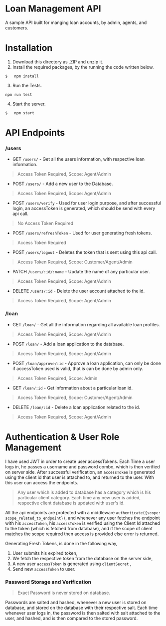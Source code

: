 # Loan Management API
A sample API built for manging loan accounts, by admin, agents, and customers.

# Installation
1. Download this directory as .ZIP and unzip it.
2. Install the required packages, by the running the code written below.
```
$   npm install
```
3. Run the Tests.
```
npm run test
```
4. Start the server.
```
$   npm start
```

# API Endpoints

### /users

- GET `/users/` - Get all the users information, with respective loan information.
> Access Token Required, Scope: Agent/Admin

- POST `/users/` - Add a new user to the Database.
> Access Token Required, Scope: Agent/Admin

- POST `/users/verify` - Used for user login purpose, and after successful login, an accessToken is generated, which should be send with every api call.
> No Access Token Required

- POST `/users/refreshToken` - Used for user generating fresh tokens.
> Access Token Required

- POST `/users/logout` - Deletes the token that is sent using this api call.
> Access Token Required, Scope: Customer/Agent/Admin

- PATCH `/users/:id/:name` - Update the name of any particular user.
> Access Token Required, Scope: Agent/Admin

- DELETE `/users/:id` - Delete the user account attached to the id.
> Access Token Required, Scope: Agent/Admin

### /loan

- GET `/loan/` - Get all the information regarding all available loan profiles.
> Access Token Required, Scope: Agent/Admin

- POST `/loan/` - Add a loan application to the database.
> Access Token Required, Scope: Agent/Admin

- POST `/loan/approve/:id` - Approve a loan application, can only be done if accessToken used is valid, that is can be done by admin only.
> Access Token Required, Scope: Admin

- GET `/loan/:id` - Get information about a particular loan id.
> Access Token Required, Scope: Customer/Agent/Admin

- DELETE `/loan/:id` - Delete a loan application related to the id.
> Access Token Required, Scope: Agent/Admin

# Authentication & User Role Management

I have used JWT in order to create user accessTokens. Each Time a user logs in, he passes a username and password combo, which is then verified on server side. After successful verification, an `accessToken` is generated using the client id that user is attached to, and returned to the user. With this user can access the endpoints. 

> Any user which is added to database has a category which is his particular client category. Each time any new user is added, respective client database is updated with user's id.

All the api endpoints are protected with a middleware `authenticate({scope: scope_related_to_endpoint})`, and whenever any user fetches the endpoint with his `accessToken`, his `accessToken` is verified using the Client Id attached to the token (which is fetched from database),  and if the scope of client matches the scope required then access is provided else error is returned.

Generating Fresh Tokens, is done in the following way,

1. User submits his expired token,
2. We fetch the respective token from the database on the server side,
3. A new user `accessToken` is generated using `clientSecret` , 
4. Send new `accessToken` to user.   

### Password Storage and Verification

> Exact Password is never stored on database.

Passwords are salted and hashed, whenever a new user is stored on database, and stored on the database with their respective salt. Each time whenever user logs in, the password is then salted with salt attached to the user, and hashed, and is then compared to the stored password.

